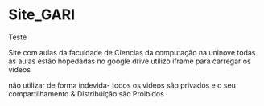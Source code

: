 # Site_GARI
Teste

Site com aulas da faculdade de Ciencias da computação na uninove
todas as aulas estão hopedadas no google drive
utilizo iframe para carregar os videos 

não utilizar de forma indevida-
todos os videos são privados e o seu compartilhamento & Distribuição são Proibidos
